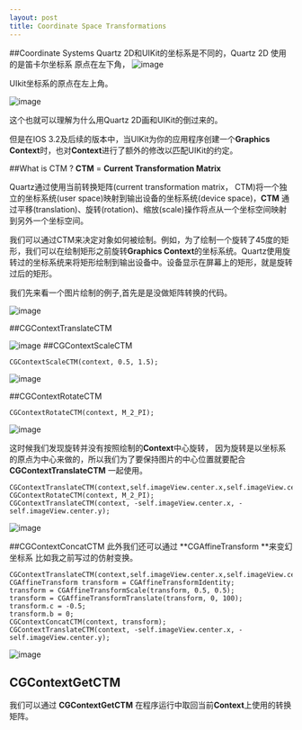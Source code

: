 ```yaml
---
layout: post
title: Coordinate Space Transformations
---
```


##Coordinate Systems
Quartz 2D和UIKit的坐标系是不同的，Quartz 2D 使用的是笛卡尔坐标系 原点在左下角，
![image](http://sipdar.github.io/image/2014-03-16/Quartz2DCoordinate.png)

UIkit坐标系的原点在左上角。

![image](http://sipdar.github.io/image/2014-03-16/native_coordinate_system.jpg)

 这个也就可以理解为什么用Quartz 2D画和UIKit的倒过来的。
 
 但是在IOS 3.2及后续的版本中，当UIKit为你的应用程序创建一个**Graphics Context**时，也对**Context**进行了额外的修改以匹配UIKit的约定。

##What is CTM ?
**CTM** = **Current Transformation Matrix**

Quartz通过使用当前转换矩阵(current transformation matrix， CTM)将一个独立的坐标系统(user space)映射到输出设备的坐标系统(device space)，**CTM** 通过平移(translation)、旋转(rotation)、缩放(scale)操作将点从一个坐标空间映射到另外一个坐标空间。

我们可以通过CTM来决定对象如何被绘制。例如，为了绘制一个旋转了45度的矩形，我们可以在绘制矩形之前旋转**Graphics Context**的坐标系统。Quartz使用旋转过的坐标系统来将矩形绘制到输出设备中。设备显示在屏幕上的矩形，就是旋转过后的矩形。

我们先来看一个图片绘制的例子,首先是是没做矩阵转换的代码。

<script src="https://gist.github.com/sipdar/9580303.js"></script>

![image](http://sipdar.github.io/image/2014-03-16/CTM_Original.png)


##CGContextTranslateCTM
<script src="https://gist.github.com/sipdar/9580363.js"></script>

![image](http://sipdar.github.io/image/2014-03-16/CTM_Translate.png)
##CGContextScaleCTM

	CGContextScaleCTM(context, 0.5, 1.5);
	
![image](http://sipdar.github.io/image/2014-03-16/CTM_Scale.png)

##CGContextRotateCTM

	CGContextRotateCTM(context, M_2_PI);
	
![image](http://sipdar.github.io/image/2014-03-16/CTM_Rotate.png)

这时候我们发现旋转并没有按照绘制的**Context**中心旋转， 因为旋转是以坐标系的原点为中心来做的，所以我们为了要保持图片的中心位置就要配合 **CGContextTranslateCTM** 一起使用。

	CGContextTranslateCTM(context,self.imageView.center.x,self.imageView.center.y);
	CGContextRotateCTM(context, M_2_PI);
	CGContextTranslateCTM(context, -self.imageView.center.x, -self.imageView.center.y);

![image](http://sipdar.github.io/image/2014-03-16/CTM_Rotate_withCenter.png)

##CGContextConcatCTM
此外我们还可以通过 **CGAffineTransform **来变幻坐标系 比如我之前写过的仿射变换。


	CGContextTranslateCTM(context,self.imageView.center.x,self.imageView.center.y);
	CGAffineTransform transform = CGAffineTransformIdentity;
	transform = CGAffineTransformScale(transform, 0.5, 0.5);
	transform = CGAffineTransformTranslate(transform, 0, 100);
	transform.c = -0.5;
	transform.b = 0;
	CGContextConcatCTM(context, transform);
	CGContextTranslateCTM(context, -self.imageView.center.x, -self.imageView.center.y);

![image](http://sipdar.github.io/image/2014-03-16/CTM_Transform.png)


## CGContextGetCTM
我们可以通过 **CGContextGetCTM** 在程序运行中取回当前**Context**上使用的转换矩阵。
